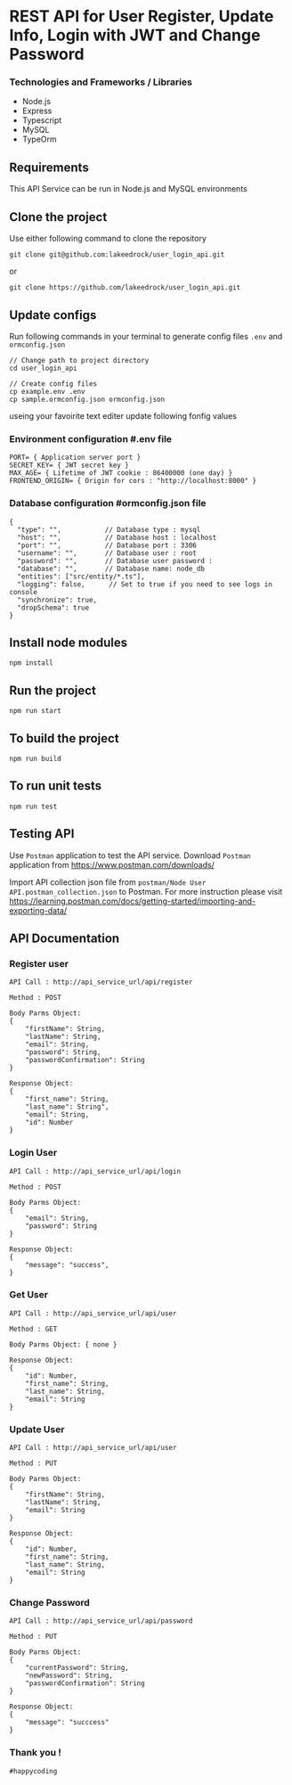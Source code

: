 # REST API for User Register, Update Info, Login with JWT and Change Password
### Technologies and Frameworks / Libraries
* Node.js 
* Express
* Typescript
* MySQL
* TypeOrm

## Requirements

This API Service can be run in Node.js and MySQL environments

## Clone the project

Use either following command to clone the repository

```shell
git clone git@github.com:lakeedrock/user_login_api.git
```

or

```shell
git clone https://github.com/lakeedrock/user_login_api.git
```

## Update configs

Run following commands in your terminal to generate config files
`.env` and `ormconfig.json`


```shell
// Change path to project directory
cd user_login_api

// Create config files
cp example.env .env
cp sample.ormconfig.json ormconfig.json
```

useing your favoirite text editer update following fonfig values

### Environment configuration #.env file
```
PORT= { Application server port }
SECRET_KEY= { JWT secret key }
MAX_AGE= { Lifetime of JWT cookie : 86400000 (one day) }
FRONTEND_ORIGIN= { Origin for cors : "http://localhost:8000" }
```
### Database configuration #ormconfig.json file

```shell
{
  "type": "",           // Database type : mysql
  "host": "",           // Database host : localhost
  "port": "",           // Database port : 3306
  "username": "",       // Database user : root
  "password": "",       // Database user password : 
  "database": "",       // Database name: node_db
  "entities": ["src/entity/*.ts"],
  "logging": false,      // Set to true if you need to see logs in console
  "synchronize": true,
  "dropSchema": true
}
```

## Install node modules
```shell
npm install
```

## Run the project
```shell
npm run start
```

## To build the project
```shell
npm run build
```

## To run unit tests
```shell
npm run test
```

## Testing API

Use `Postman` application to test the API service. Download `Postman` application from https://www.postman.com/downloads/

Import API collection json file from `postman/Node User API.postman_collection.json` to Postman. For more instruction please visit https://learning.postman.com/docs/getting-started/importing-and-exporting-data/

## API Documentation

### Register user

```shell
API Call : http://api_service_url/api/register

Method : POST

Body Parms Object:
{
    "firstName": String,
    "lastName": String,
    "email": String,
    "password": String,
    "passwordConfirmation": String
}

Response Object:
{
    "first_name": String,
    "last_name": String",
    "email": String,
    "id": Number
}

```

### Login User

```shell
API Call : http://api_service_url/api/login

Method : POST

Body Parms Object:
{
    "email": String,
    "password": String
}

Response Object:
{
    "message": "success",
}

``````

### Get User
```shell
API Call : http://api_service_url/api/user

Method : GET

Body Parms Object: { none }

Response Object:
{
    "id": Number,
    "first_name": String,
    "last_name": String,
    "email": String
}
``````

### Update User
```shell
API Call : http://api_service_url/api/user

Method : PUT

Body Parms Object: 
{ 
    "firstName": String,
    "lastName": String,
    "email": String
}

Response Object:
{
    "id": Number,
    "first_name": String,
    "last_name": String,
    "email": String
}
``````

### Change Password

```shell
API Call : http://api_service_url/api/password

Method : PUT

Body Parms Object: 
{ 
    "currentPassword": String,
    "newPassword": String,
    "passwordConfirmation": String
}

Response Object:
{
    "message": "succcess"
}
``````

### Thank you !

`#happycoding`
